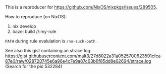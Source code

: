 This is a reproducer for https://github.com/NixOS/nixpkgs/issues/289505.

How to reproduce (on NixOS):

1. nix develop
2. bazel build //:my-rule

`PATH` during rule evalulation is `/no-such-path`.

See also this gist containing an strace log: https://gist.githubusercontent.com/malt3/27d8022a31a0525700623591cfca87e0/raw/028720745e6a96e4c7e9a87c63b6f85dd8e62694/strace.log
(Search for the pid 532284)
